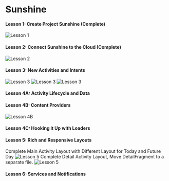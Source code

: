 # Sunshine

#### Lesson 1: Create Project Sunshine (Complete)
![Lesson 1](https://github.com/eclipsegst/sunshine/blob/master/images/device-2015-03-30-011047.png)

#### Lesson 2: Connect Sunshine to the Cloud (Complete)
![Lesson 2](https://github.com/eclipsegst/sunshine/blob/master/images/device-2015-03-30-011150.png)

#### Lesson 3: New Activities and Intents
![Lesson 3](https://github.com/eclipsegst/sunshine/blob/master/images/device-2015-03-30-163716.png)
![Lesson 3](https://github.com/eclipsegst/sunshine/blob/master/images/device-2015-03-30-183036.png)
![Lesson 3](https://github.com/eclipsegst/sunshine/blob/master/images/device-2015-03-30-183109.png)

#### Lesson 4A: Activity Lifecycle and Data

#### Lesson 4B: Content Providers
![Lesson 4B](https://github.com/eclipsegst/sunshine/blob/master/images/device-2015-04-01-175315.png)

#### Lesson 4C: Hooking it Up with Loaders

#### Lesson 5: Rich and Responsive Layouts
Complete Main Activity Layout with Different Layout for Today and Future Day
![Lesson 5](https://github.com/eclipsegst/sunshine/blob/master/images/device-2015-04-03-152311.png)
Complete Detail Activity Layout, Move DetailFragment to a separate file.
![Lesson 5](https://github.com/eclipsegst/sunshine/blob/master/images/device-2015-04-03-161348.png)
#### Lesson 6: Services and Notifications